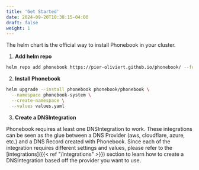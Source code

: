 ```yaml
---
title: 'Get Started'
date: 2024-09-20T10:38:15-04:00
draft: false
weight: 1
---
```


The helm chart is the official way to install Phonebook in your cluster.

1. **Add helm repo**

```sh
helm repo add phonebook https://pier-oliviert.github.io/phonebook/ --force-update
```

2. **Install Phonebook**
```sh
helm upgrade --install phonebook phonebook/phonebook \
  --namespace phonebook-system \
  --create-namespace \
  --values values.yaml
```

3. **Create a DNSIntegration**

Phonebook requires at least one DNSIntegration to work. These integrations can be seen as the glue between a DNS Provider (aws, cloudflare, azure, etc.) and a DNS Record created with Phonebook. Since each of the integration requires different settings and values, please refer to the [integrations]({{< ref "/integrations" >}}) section to learn how to create a DNSIntegration based off the provider you want to use.
